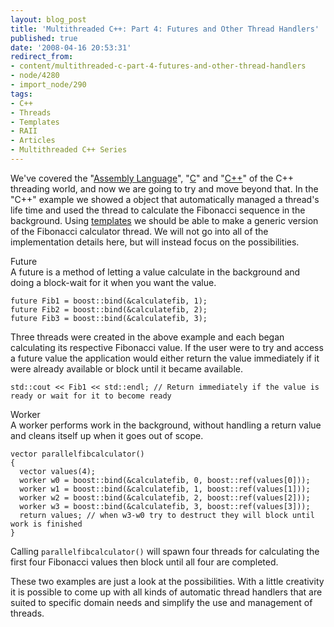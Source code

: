 ```yaml
---
layout: blog_post
title: 'Multithreaded C++: Part 4: Futures and Other Thread Handlers'
published: true
date: '2008-04-16 20:53:31'
redirect_from:
- content/multithreaded-c-part-4-futures-and-other-thread-handlers
- node/4280
- import_node/290
tags:
- C++
- Threads
- Templates
- RAII
- Articles
- Multithreaded C++ Series
---
```


We've covered the "[Assembly Language](/import_node/270)", "[C](/import_node/277)" and "[C++](/import_node/282)" of the C++ threading world, and now we are going to try and move beyond that. In the "C++" example we showed a object that automatically managed a thread's life time and used the thread to calculate the Fibonacci sequence in the background. Using [templates](/taxonomy/term/32) we should be able to make a generic version of the Fibonacci calculator thread. We will not go into all of the implementation details here, but will instead focus on the possibilities.

Future  
A future is a method of letting a value calculate in the background and doing a block-wait for it when you want the value.

    future Fib1 = boost::bind(&calculatefib, 1);
    future Fib2 = boost::bind(&calculatefib, 2);
    future Fib3 = boost::bind(&calculatefib, 3);

Three threads were created in the above example and each began calculating its respective Fibonacci value. If the user were to try and access a future value the application would either return the value immediately if it were already available or block until it became available.

    std::cout << Fib1 << std::endl; // Return immediately if the value is ready or wait for it to become ready

Worker  
A worker performs work in the background, without handling a return value and cleans itself up when it goes out of scope.

    vector parallelfibcalculator()
    {
      vector values(4);
      worker w0 = boost::bind(&calculatefib, 0, boost::ref(values[0]));
      worker w1 = boost::bind(&calculatefib, 1, boost::ref(values[1]));
      worker w2 = boost::bind(&calculatefib, 2, boost::ref(values[2]));
      worker w3 = boost::bind(&calculatefib, 3, boost::ref(values[3]));
      return values; // when w3-w0 try to destruct they will block until work is finished
    }

Calling `parallelfibcalculator()` will spawn four threads for calculating the first four Fibonacci values then block until all four are completed.

These two examples are just a look at the possibilities. With a little creativity it is possible to come up with all kinds of automatic thread handlers that are suited to specific domain needs and simplify the use and management of threads.
